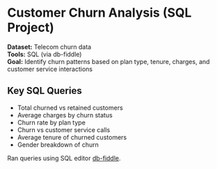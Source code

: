 
# Customer Churn Analysis (SQL Project)

**Dataset:** Telecom churn data  
**Tools:** SQL (via db-fiddle)  
**Goal:** Identify churn patterns based on plan type, tenure, charges, and customer service interactions

## Key SQL Queries
- Total churned vs retained customers
- Average charges by churn status
- Churn rate by plan type
- Churn vs customer service calls
- Average tenure of churned customers
- Gender breakdown of churn

Ran queries using SQL editor [db-fiddle](https://www.db-fiddle.com/).
